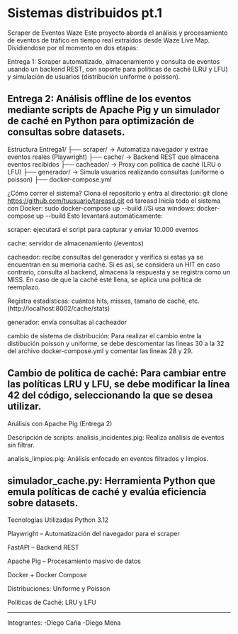 # Sistemas distribuidos pt.1
Scraper de Eventos Waze
Este proyecto aborda el análisis y procesamiento de eventos de tráfico en tiempo real extraídos desde Waze Live Map. Dividiendose por el momento en dos etapas:

Entrega 1: Scraper automatizado, almacenamiento y consulta de eventos usando un backend REST, con soporte para políticas de caché (LRU y LFU) y simulación de usuarios (distribución uniforme o poisson).

Entrega 2: Análisis offline de los eventos mediante scripts de Apache Pig y un simulador de caché en Python para optimización de consultas sobre datasets.
------------------------------------------------------------------------------------------------------------------------------------------------------------------------------

Estructura
Entrega1/ ├── scraper/ → Automatiza navegador y extrae eventos reales (Playwright) ├── cache/ → Backend REST que almacena eventos recibidos ├── cacheador/ → Proxy con política de caché (LRU o LFU) ├── generador/ → Simula usuarios realizando consultas (uniforme o poisson) ├── docker-compose.yml

¿Cómo correr el sistema?
Clona el repositorio y entra al directorio:
  git clone https://github.com/tuusuario/tareasd.git
  cd tareasd
Inicia todo el sistema con Docker:
  sudo docker-compose up --build
  //Si usa windows: docker-compose up --build
Esto levantará automáticamente: 

scraper: ejecutará el script para capturar y enviar 10.000 eventos

cache: servidor de almacenamiento (/eventos)

cacheador: recibe consultas del generador y verifica si estas ya se encuentran en su memoria caché. Si es así, se considera un HIT en caso contrario, consulta al backend, almacena la respuesta y se registra como un MISS. En caso de que la caché esté llena, se aplica una política de reemplazo.

Registra estadísticas: cuántos hits, misses, tamaño de caché, etc. (http://localhost:8002/cache/stats)

generador: envía consultas al cacheador 

cambio de sistema de distribución: Para realizar el cambio entre la distibución poisson y uniforme, se debe descomentar las lineas 30 a la 32 del archivo docker-compose.yml y comentar las lineas 28 y 29.

Cambio de política de caché: Para cambiar entre las políticas LRU y LFU, se debe modificar la línea 42 del código, seleccionando la que se desea utilizar.
------------------------------------------------------------------------------------------------------------------------------------------------------------------------------
Análisis con Apache Pig (Entrega 2)

Descripción de scripts:
analisis_incidentes.pig: Realiza análisis de eventos sin filtrar.

analisis_limpios.pig: Análisis enfocado en eventos filtrados y limpios.

simulador_cache.py: Herramienta Python que emula políticas de caché y evalúa eficiencia sobre datasets.
------------------------------------------------------------------------------------------------------------------------------------------------------------------------------

Tecnologías Utilizadas
Python 3.12

Playwright – Automatización del navegador para el scraper

FastAPI – Backend REST

Apache Pig – Procesamiento masivo de datos

Docker + Docker Compose

Distribuciones: Uniforme y Poisson

Políticas de Caché: LRU y LFU

------------------------------------------------------------------------------------------------------------------------------------------------------------------------------

Integrantes: -Diego Caña
             -Diego Mena

